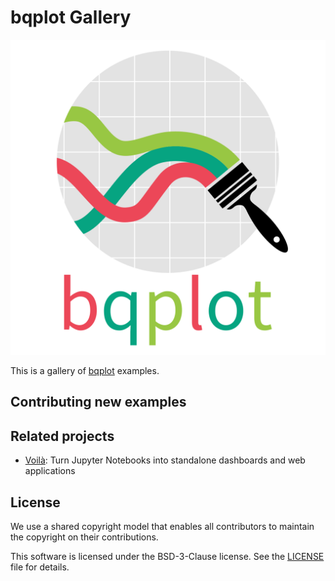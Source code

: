 # bqplot Gallery

![bqplot-logo](./bqplot-logo.svg)

This is a gallery of [bqplot](https://github.com/bqplot/bqplot) examples.

<!-- View the gallery at [voila-gallery.org](http://voila-gallery.org). -->

## Contributing new examples

<!-- 1. Create a repository with your notebook. You can start from the [hello-world](https://github.com/voila-gallery/hello-world-example) example.
2. [Test the repository on Binder](https://mybinder.readthedocs.io/en/latest/introduction.html#preparing-a-repository-for-binder). The gallery launches the examples on [mybinder.org](https://mybinder.org).
3. Create a PR to [voila-gallery.org](https://github.com/voila-gallery/voila-gallery.github.io) that
   modifies `_data/gallery.yaml`.
   You will need to fill in the following fields:
   - `title`: the title used in the page thumbnail.
   - `description`: the description used in the page thumbnail.
   - `url`: the URL of the notebook to render.
   - `repo_url`: the URL of the repository serving as source.
   - `ref`: the commit hash used to pin to a specific version of the example
   - `image_url`: the URL of the picture to use as thumbnail.
4. Once the PR is merged into `master`, the gallery is automatically redeployed and the new example will be visible shortly after. -->

## Related projects

- [Voilà](https://github.com/voila-dashboards/voila): Turn Jupyter Notebooks into standalone dashboards and web applications

## License

We use a shared copyright model that enables all contributors to maintain the
copyright on their contributions.

This software is licensed under the BSD-3-Clause license. See the
[LICENSE](LICENSE) file for details.
